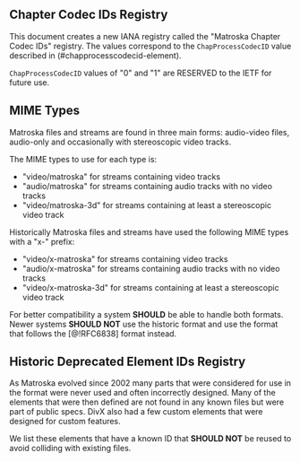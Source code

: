 


## Chapter Codec IDs Registry

This document creates a new IANA registry called the "Matroska Chapter Codec IDs" registry.
The values correspond to the `ChapProcessCodecID` value described in (#chapprocesscodecid-element).

`ChapProcessCodecID` values of "0" and "1" are RESERVED to the IETF for future use.

## MIME Types

Matroska files and streams are found in three main forms: audio-video files, audio-only and occasionally with stereoscopic video tracks.

The MIME types to use for each type is:

* "video/matroska" for streams containing video tracks
* "audio/matroska" for streams containing audio tracks with no video tracks
* "video/matroska-3d" for streams containing at least a stereoscopic video track

Historically Matroska files and streams have used the following MIME types with a "x-" prefix:

* "video/x-matroska" for streams containing video tracks
* "audio/x-matroska" for streams containing audio tracks with no video tracks
* "video/x-matroska-3d" for streams containing at least a stereoscopic video track

For better compatibility a system **SHOULD** be able to handle both formats.
Newer systems **SHOULD NOT** use the historic format and use the format that follows the [@!RFC6838] format instead.


## Historic Deprecated Element IDs Registry

As Matroska evolved since 2002 many parts that were considered for use in the format were never
used and often incorrectly designed. Many of the elements that were then defined are not
found in any known files but were part of public specs. DivX also had a few custom elements that
were designed for custom features.

We list these elements that have a known ID that **SHOULD NOT** be reused to avoid colliding
with existing files.
